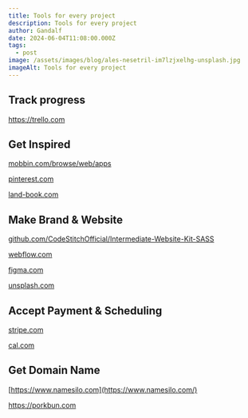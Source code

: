 ```yaml
---
title: Tools for every project
description: Tools for every project
author: Gandalf
date: 2024-06-04T11:08:00.000Z
tags:
  - post
image: /assets/images/blog/ales-nesetril-im7lzjxelhg-unsplash.jpg
imageAlt: Tools for every project
---
```



## Track progress[](https://trello.com)

<https://trello.com>

[](https://trello.com)

## Get Inspired

[mobbin.com/browse/web/apps](https://mobbin.com/browse/web/apps)

[pinterest.com](https://trello.com)

[land-book.com](https://land-book.com/)



## Make Brand & Website

[github.com/CodeStitchOfficial/Intermediate-Website-Kit-SASS](https://github.com/CodeStitchOfficial/Intermediate-Website-Kit-SASS)

[](https://github.com/CodeStitchOfficial/Intermediate-Website-Kit-SASS)[webflow.com](https://webflow.com/)

[figma.com](https://www.figma.com/)

[](https://unsplash.com)[unsplash.com](https://unsplash.com)



## Accept Payment & Scheduling

[stripe.com](stripe.com)

[cal.com](https://cal.com/)



## Get Domain Name

[](https://trello.com)[https://www.namesilo.com](https://www.namesilo.com/)

<https://porkbun.com>

[](https://trello.com)

[](https://trello.com)
